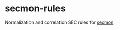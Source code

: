 # secmon-rules
Normalization and correlation SEC rules for [secmon](https://github.com/jlasti/secmon).
